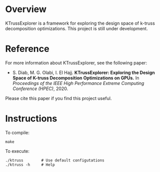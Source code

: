 
# Overview

KTrussExplorer is a framework for exploring the design space of k-truss decomposition optimizations.
This project is still under development.

# Reference

For more information about KTrussExplorer, see the following paper:

* S. Diab, M. G. Olabi, I. El Hajj. **KTrussExplorer: Exploring the Design Space of K-truss Decomposition Optimizations on GPUs.** In *Proceedings of the IEEE High Performance Extreme Computing Conference (HPEC)*, 2020.

Please cite this paper if you find this project useful.

# Instructions

To compile:

```
make
```

To execute:

```
./ktruss        # Use default configutations
./ktruss -h     # Help
```
